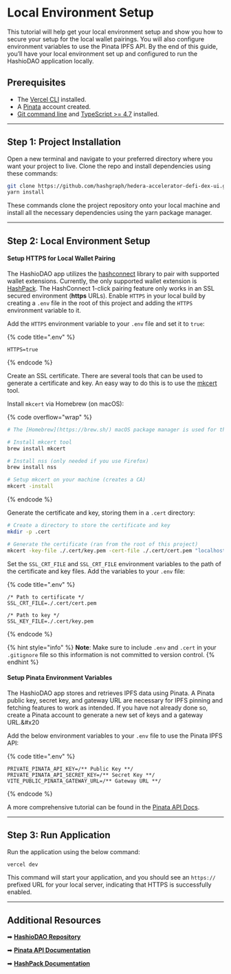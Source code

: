 # Local Environment Setup

This tutorial will help get your local environment setup and show you how to secure your setup for the local wallet pairings. You will also configure environment variables to use the Pinata IPFS API. By the end of this guide, you’ll have your local environment set up and configured to run the HashioDAO application locally.

## Prerequisites

- The [Vercel CLI](https://vercel.com/docs/cli) installed.
- A [Pinata](https://www.pinata.cloud/) account created.
- [Git command line](https://git-scm.com/downloads) and [TypeScript >= 4.7](https://www.npmjs.com/package/typescript) installed.

***

## Step 1: Project Installation

Open a new terminal and navigate to your preferred directory where you want your project to live. Clone the repo and install dependencies using these commands:

```bash
git clone https://github.com/hashgraph/hedera-accelerator-defi-dex-ui.git
yarn install
```

These commands clone the project repository onto your local machine and install all the necessary dependencies using the yarn package manager.

***

## Step 2: Local Environment Setup

#### Setup HTTPS for Local Wallet Pairing

The HashioDAO app utilizes the [hashconnect](https://github.com/Hashpack/hashconnect) library to pair with supported wallet extensions. Currently, the only supported wallet extension is [HashPack](https://www.hashpack.app/). The HashConnect 1-click pairing feature only works in an SSL secured environment (**https** URLs). Enable `HTTPS` in your local build by creating a `.env` file in the root of this project and adding the `HTTPS` environment variable to it.

Add the `HTTPS` environment variable to your `.env` file and set it to `true`:

{% code title=".env" %}

```
HTTPS=true
```

{% endcode %}

Create an SSL certificate. There are several tools that can be used to generate a certificate and key. An easy way to do this is to use the [mkcert](https://github.com/FiloSottile/mkcert) tool.

Install `mkcert` via Homebrew (on macOS):

{% code overflow="wrap" %}

```bash
# The [Homebrew](https://brew.sh/) macOS package manager is used for this example

# Install mkcert tool
brew install mkcert

# Install nss (only needed if you use Firefox)
brew install nss

# Setup mkcert on your machine (creates a CA)
mkcert -install
```

{% endcode %}

Generate the certificate and key, storing them in a `.cert` directory:

```bash
# Create a directory to store the certificate and key
mkdir -p .cert

# Generate the certificate (ran from the root of this project)
mkcert -key-file ./.cert/key.pem -cert-file ./.cert/cert.pem "localhost"
```

Set the `SSL_CRT_FILE` and `SSL_CRT_FILE` environment variables to the path of the certificate and key files. Add the variables to your `.env` file:

{% code title=".env" %}

```
/* Path to certificate */
SSL_CRT_FILE=./.cert/cert.pem

/* Path to key */
SSL_KEY_FILE=./.cert/key.pem
```

{% endcode %}

{% hint style="info" %}
**Note**: Make sure to include `.env` and `.cert` in your `.gitignore` file so this information is not committed to version control.
{% endhint %}

#### Setup Pinata Environment Variables

The HashioDAO app stores and retrieves IPFS data using Pinata. A Pinata public key, secret key, and gateway URL are necessary for IPFS pinning and fetching features to work as intended. If you have not already done so, create a Pinata account to generate a new set of keys and a gateway URL.\&#x20

Add the below environment variables to your `.env` file to use the Pinata IPFS API:

{% code title=".env" %}

```
PRIVATE_PINATA_API_KEY=/** Public Key **/
PRIVATE_PINATA_API_SECRET_KEY=/** Secret Key **/
VITE_PUBLIC_PINATA_GATEWAY_URL=/** Gateway URL **/
```

{% endcode %}

A more comprehensive tutorial can be found in the [Pinata API Docs](https://docs.pinata.cloud/docs/welcome-to-pinata).

***

## Step 3: Run Application

Run the application using the below command:

```bash
vercel dev
```

This command will start your application, and you should see an `https://` prefixed URL for your local server, indicating that HTTPS is successfully enabled.

***

## Additional Resources

➡ [**HashioDAO Repository**](https://github.com/hashgraph/hedera-accelerator-defi-dex-ui)

➡ [**Pinata API Documentation**](https://docs.pinata.cloud/introduction)

➡ [**HashPack Documentation**](https://docs.hashpack.app/dapp-developers/hashconnect)
